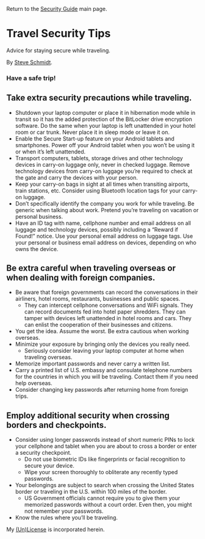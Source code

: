 
Return to the [Security Guide](README.md) main page.

# Travel Security Tips
Advice for staying secure while traveling.

By [Steve Schmidt](https://steve.czmyt.com).

### Have a safe trip!

## Take extra security precautions while traveling.
- Shutdown your laptop computer or place it in hibernation mode while in transit so it has the added protection of the BitLocker drive encryption software. Do the same when your laptop is left unattended in your hotel room or car trunk. Never place it in sleep mode or leave it on.
- Enable the Secure Start-up feature on your Android tablets and smartphones. Power off your Android tablet when you won’t be using it or when it’s left unattended.
- Transport computers, tablets, storage drives and other technology devices in carry-on luggage only, never in checked luggage. Remove technology devices from carry-on luggage you’re required to check at the gate and carry the devices with your person.
- Keep your carry-on bags in sight at all times when transiting airports, train stations, etc. Consider using Bluetooth location tags for your carry-on luggage.
- Don’t specifically identify the company you work for while traveling. Be generic when talking about work. Pretend you’re traveling on vacation or personal business.
- Have an ID tag with name, cellphone number and email address on all luggage and technology devices, possibly including a “Reward if Found!” notice. Use your personal email address on luggage tags. Use your personal or business email address on devices, depending on who owns the device.

## Be extra careful when traveling overseas or when dealing with foreign companies.
- Be aware that foreign governments can record the conversations in their airliners, hotel rooms, restaurants, businesses and public spaces.
    - They can intercept cellphone conversations and WiFi signals. They can record documents fed into hotel paper shredders. They can tamper with devices left unattended in hotel rooms and cars. They can enlist the cooperation of their businesses and citizens.
- You get the idea. Assume the worst. Be extra cautious when working overseas.
- Minimize your exposure by bringing only the devices you really need.
    - Seriously consider leaving your laptop computer at home when traveling overseas.
- Memorize important passwords and never carry a written list.
- Carry a printed list of U.S. embassy and consulate telephone numbers for the countries in which you will be traveling. Contact them if you need help overseas.
- Consider changing key passwords after returning home from foreign trips.

## Employ additional security when crossing borders and checkpoints.

- Consider using longer passwords instead of short numeric PINs to lock your cellphone and tablet when you are about to cross a border or enter a security checkpoint.
    - Do not use biometric IDs like fingerprints or facial recognition to secure your device.
    - Wipe your screen thoroughly to obliterate any recently typed passwords.
- Your belongings are subject to search when crossing the United States border or traveling in the U.S. within 100 miles of the border.
    - US Government officials cannot require you to give them your memorized passwords without a court order. Even then, you might not remember your passwords.
- Know the rules where you’ll be traveling.

My [(Un)License](UNLICENSE.md) is incorporated herein.
